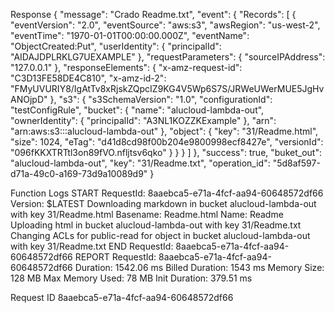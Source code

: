 Response
{
  "message": "Crado Readme.txt",
  "event": {
    "Records": [
      {
        "eventVersion": "2.0",
        "eventSource": "aws:s3",
        "awsRegion": "us-west-2",
        "eventTime": "1970-01-01T00:00:00.000Z",
        "eventName": "ObjectCreated:Put",
        "userIdentity": {
          "principalId": "AIDAJDPLRKLG7UEXAMPLE"
        },
        "requestParameters": {
          "sourceIPAddress": "127.0.0.1"
        },
        "responseElements": {
          "x-amz-request-id": "C3D13FE58DE4C810",
          "x-amz-id-2": "FMyUVURIY8/IgAtTv8xRjskZQpcIZ9KG4V5Wp6S7S/JRWeUWerMUE5JgHvANOjpD"
        },
        "s3": {
          "s3SchemaVersion": "1.0",
          "configurationId": "testConfigRule",
          "bucket": {
            "name": "alucloud-lambda-out",
            "ownerIdentity": {
              "principalId": "A3NL1KOZZKExample"
            },
            "arn": "arn:aws:s3:::alucloud-lambda-out"
          },
          "object": {
            "key": "31/Readme.html",
            "size": 1024,
            "eTag": "d41d8cd98f00b204e9800998ecf8427e",
            "versionId": "096fKKXTRTtl3on89fVO.nfljtsv6qko"
          }
        }
      }
    ]
  },
  "success": true,
  "buket_out": "alucloud-lambda-out",
  "key": "31/Readme.txt",
  "operation_id": "5d8af597-d71a-49c0-a169-73d9a10089d9"
}

Function Logs
START RequestId: 8aaebca5-e71a-4fcf-aa94-60648572df66 Version: $LATEST
Downloading markdown in bucket alucloud-lambda-out with key 31/Readme.html
Basename: Readme.html
Name: Readme
Uploading html in bucket alucloud-lambda-out with key 31/Readme.txt
Changing ACLs for public-read for object in bucket alucloud-lambda-out with key 31/Readme.txt
END RequestId: 8aaebca5-e71a-4fcf-aa94-60648572df66
REPORT RequestId: 8aaebca5-e71a-4fcf-aa94-60648572df66	Duration: 1542.06 ms	Billed Duration: 1543 ms	Memory Size: 128 MB	Max Memory Used: 78 MB	Init Duration: 379.51 ms

Request ID
8aaebca5-e71a-4fcf-aa94-60648572df66